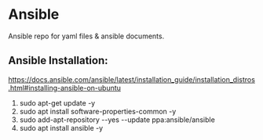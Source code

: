 # Ansible
Ansible repo for yaml files &amp; ansible documents.

## Ansible Installation:
  https://docs.ansible.com/ansible/latest/installation_guide/installation_distros.html#installing-ansible-on-ubuntu

  1. sudo apt-get update -y
  2. sudo apt install software-properties-common -y
  3. sudo add-apt-repository --yes --update ppa:ansible/ansible
  4. sudo apt install ansible -y
